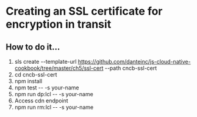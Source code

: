 # Creating an SSL certificate for encryption in transit

## How to do it...
1. sls create --template-url https://github.com/danteinc/js-cloud-native-cookbook/tree/master/ch5/ssl-cert --path cncb-ssl-cert
2. cd cncb-ssl-cert
3. npm install
4. npm test -- -s your-name
5. npm run dp:lcl -- -s your-name
6. Access cdn endpoint
7. npm run rm:lcl -- -s your-name
